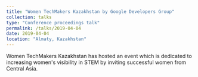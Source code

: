 ```yaml
---
title: "Women TechMakers Kazakhstan by Google Developers Group"
collection: talks
type: "Conference proceedings talk"
permalink: /talks/2019-04-04
date: 2019-04-04
location: "Almaty, Kazakhstan"
---
```


Women TechMakers Kazakhstan has hosted an event which is dedicated to increasing women's visibility in STEM by inviting successful women from Central Asia.



